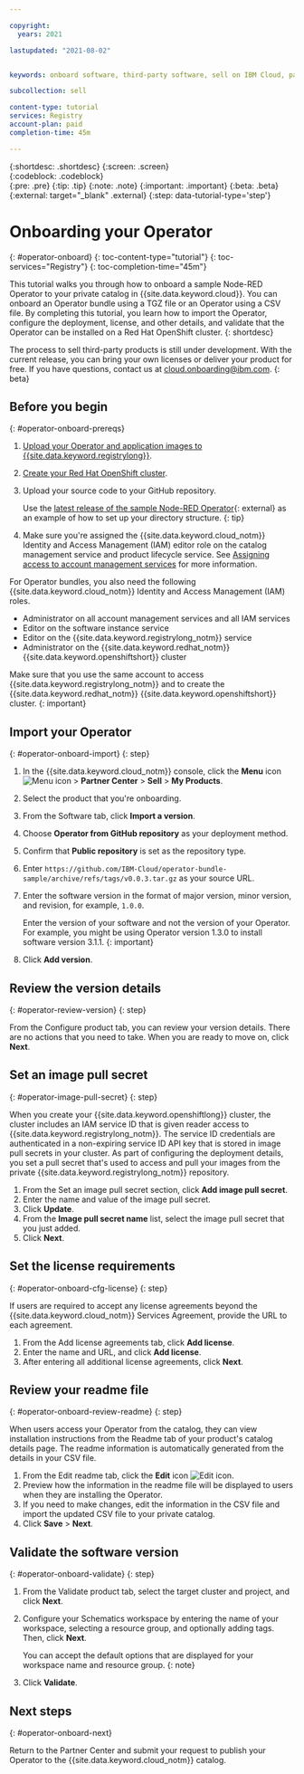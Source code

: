 ```yaml
---

copyright:
  years: 2021

lastupdated: "2021-08-02"


keywords: onboard software, third-party software, sell on IBM Cloud, partner center, operator, validate, test, Red Hat OpenShift cluster, sample Node-RED Operator, CSV file, CSV, operator bundle

subcollection: sell

content-type: tutorial
services: Registry
account-plan: paid
completion-time: 45m 

---
```


{:shortdesc: .shortdesc}
{:screen: .screen}  
{:codeblock: .codeblock}  
{:pre: .pre}
{:tip: .tip}
{:note: .note}
{:important: .important}
{:beta: .beta}
{:external: target="_blank" .external}
{:step: data-tutorial-type='step'} 

# Onboarding your Operator
{: #operator-onboard}
{: toc-content-type="tutorial"} 
{: toc-services="Registry"}
{: toc-completion-time="45m"} 

This tutorial walks you through how to onboard a sample Node-RED Operator to your private catalog in {{site.data.keyword.cloud}}. You can onboard an Operator bundle using a TGZ file or an Operator using a CSV file. By completing this tutorial, you learn how to import the Operator, configure the deployment, license, and other details, and validate that the Operator can be installed on a Red Hat OpenShift cluster.
{: shortdesc}

The process to sell third-party products is still under development. With the current release, you can bring your own licenses or deliver your product for free. If you have questions, contact us at cloud.onboarding@ibm.com.
{: beta}

## Before you begin
{: #operator-onboard-prereqs}

1. [Upload your Operator and application images to {{site.data.keyword.registrylong}}](/docs/Registry?topic=Registry-getting-started).
1. [Create your Red Hat OpenShift cluster](/docs/openshift?topic=openshift-getting-started). 
1. Upload your source code to your GitHub repository. 

    Use the [latest release of the sample Node-RED Operator](https://github.com/IBM-Cloud/operator-bundle-sample/releases){: external} as an example of how to set up your directory structure.
    {: tip}

1. Make sure you're assigned the {{site.data.keyword.cloud_notm}} Identity and Access Management (IAM) editor role on the catalog management service and product lifecycle service. See [Assigning access to account management services](/docs/account?topic=account-account-services) for more information.

For Operator bundles, you also need the following {{site.data.keyword.cloud_notm}} Identity and Access Management (IAM) roles. 

* Administrator on all account management services and all IAM services
* Editor on the software instance service
* Editor on the {{site.data.keyword.registrylong_notm}} service
* Administrator on the {{site.data.keyword.redhat_notm}} {{site.data.keyword.openshiftshort}} cluster

Make sure that you use the same account to access {{site.data.keyword.registrylong_notm}} and to create the {{site.data.keyword.redhat_notm}} {{site.data.keyword.openshiftshort}} cluster.
{: important}

## Import your Operator
{: #operator-onboard-import}
{: step}

1. In the {{site.data.keyword.cloud_notm}} console, click the **Menu** icon ![Menu icon](../icons/icon_hamburger.svg "Menu") > **Partner Center** > **Sell** > **My Products**. 
1. Select the product that you're onboarding.
1. From the Software tab, click **Import a version**.
1. Choose **Operator from GitHub repository** as your deployment method. 
1. Confirm that **Public repository** is set as the repository type.
1. Enter `https://github.com/IBM-Cloud/operator-bundle-sample/archive/refs/tags/v0.0.3.tar.gz` as your source URL. 
1. Enter the software version in the format of major version, minor version, and revision, for example, `1.0.0`.

   Enter the version of your software and not the version of your Operator. For example, you might be using Operator version 1.3.0 to install software version 3.1.1. 
   {: important}
   
1. Click **Add version**.

## Review the version details
{: #operator-review-version}
{: step}

From the Configure product tab, you can review your version details. There are no actions that you need to take. When you are ready to move on, click **Next**.

## Set an image pull secret
{: #operator-image-pull-secret}
{: step}

When you create your {{site.data.keyword.openshiftlong}} cluster, the cluster includes an IAM service ID that is given reader access to {{site.data.keyword.registrylong_notm}}. The service ID credentials are authenticated in a non-expiring service ID API key that is stored in image pull secrets in your cluster. As part of configuring the deployment details, you set a pull secret that's used to access and pull your images from the private {{site.data.keyword.registrylong_notm}} repository. 

1. From the Set an image pull secret section, click **Add image pull secret**.
1. Enter the name and value of the image pull secret. 
1. Click **Update**.
1. From the **Image pull secret name** list, select the image pull secret that you just added. 
1. Click **Next**.

## Set the license requirements
{: #operator-onboard-cfg-license}
{: step}

If users are required to accept any license agreements beyond the {{site.data.keyword.cloud_notm}} Services Agreement, provide the URL to each agreement.

1. From the Add license agreements tab, click **Add license**. 
2. Enter the name and URL, and click **Add license**.
3. After entering all additional license agreements, click **Next**.

## Review your readme file 
{: #operator-onboard-review-readme}
{: step}

When users access your Operator from the catalog, they can view installation instructions from the Readme tab of your product's catalog details page. The readme information is automatically generated from the details in your CSV file. 

1. From the Edit readme tab, click the **Edit** icon ![Edit icon](../icons/edit-tagging.svg "Edit").
2. Preview how the information in the readme file will be displayed to users when they are installing the Operator.
3. If you need to make changes, edit the information in the CSV file and import the updated CSV file to your private catalog. 
4. Click **Save** > **Next**.

## Validate the software version
{: #operator-onboard-validate}
{: step}

1. From the Validate product tab, select the target cluster and project, and click **Next**. 
1. Configure your Schematics workspace by entering the name of your workspace, selecting a resource group, and optionally adding tags. Then, click **Next**. 

    You can accept the default options that are displayed for your workspace name and resource group.
    {: note}

1. Click **Validate**.

## Next steps
{: #operator-onboard-next}

Return to the Partner Center and submit your request to publish your Operator to the {{site.data.keyword.cloud_notm}} catalog.


